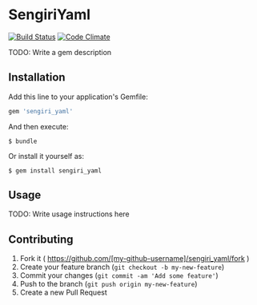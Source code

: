 # SengiriYaml

[![Build Status](https://travis-ci.org/sue445/sengiri_yaml.svg?branch=master)](https://travis-ci.org/sue445/sengiri_yaml)
[![Code Climate](https://codeclimate.com/github/sue445/sengiri_yaml/badges/gpa.svg)](https://codeclimate.com/github/sue445/sengiri_yaml)

TODO: Write a gem description

## Installation

Add this line to your application's Gemfile:

```ruby
gem 'sengiri_yaml'
```

And then execute:

    $ bundle

Or install it yourself as:

    $ gem install sengiri_yaml

## Usage

TODO: Write usage instructions here

## Contributing

1. Fork it ( https://github.com/[my-github-username]/sengiri_yaml/fork )
2. Create your feature branch (`git checkout -b my-new-feature`)
3. Commit your changes (`git commit -am 'Add some feature'`)
4. Push to the branch (`git push origin my-new-feature`)
5. Create a new Pull Request

